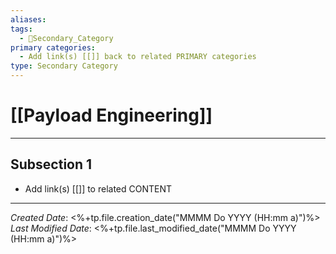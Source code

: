 ```yaml
---
aliases: 
tags:
  - 🥈Secondary_Category
primary categories:
  - Add link(s) [[]] back to related PRIMARY categories
type: Secondary Category
---
```

# [[Payload Engineering]]

***

## Subsection 1

* Add link(s) [[]] to related CONTENT

***

*Created Date*: <%+tp.file.creation_date("MMMM Do YYYY (HH:mm a)")%>  
*Last Modified Date*: <%+tp.file.last_modified_date("MMMM Do YYYY (HH:mm a)")%>
